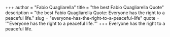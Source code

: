 +++
author = "Fabio Quagliarella"
title = "the best Fabio Quagliarella Quote"
description = "the best Fabio Quagliarella Quote: Everyone has the right to a peaceful life."
slug = "everyone-has-the-right-to-a-peaceful-life"
quote = '''Everyone has the right to a peaceful life.'''
+++
Everyone has the right to a peaceful life.
